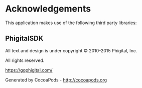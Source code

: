# Acknowledgements
This application makes use of the following third party libraries:

## PhigitalSDK

All text and design is under copyright © 2010-2015 Phigital, Inc.

All rights reserved.

https://gophigital.com/

Generated by CocoaPods - http://cocoapods.org
